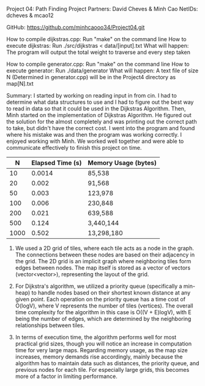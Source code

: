 Project 04: Path Finding
Project Partners: David Cheves & Minh Cao
NetIDs:           dcheves   &  mcao12

GitHub: https://github.com/minhcaooo34/Project04.git

How to compile dijkstras.cpp: Run "make" on the command line
How to execute dijkstras: Run ./src/dijkstras < data/[input].txt
What will happen: The program will output the total weight to traverse and every step taken

How to compile generator.cpp: Run "make" on the command line
How to execute generator: Run ./data/generator
What will happen: A text file of size N (Determined in generator.cpp) will be in the Project4 directory as map[N].txt

Summary: I started by working on reading input in from cin. I had to determine what data structures to use and I had to figure out the best way to read in data so that
         it could be used in the Dijkstras Algorithm. Then, Minh started on the implementation of Dijkstras Algorithm. He figured out the solution for the almost completely 
         and was printing out the correct path to take, but didn't have the correct cost. I went into the program and found where his mistake was and then the program
         was working correctly. I enjoyed working with Minh. We worked well together and were able to communicate effectively to finish this project on time.

         

| N             | Elapsed Time (s)  | Memory Usage (bytes)  |
|---------------|-------------------|-----------------------|
| 10            | 0.0014            | 85,538                |
| 20            | 0.002             | 91,568                |
| 50            | 0.003             | 123,978               |
| 100           | 0.006             | 230,848               |
| 200           | 0.021             | 639,588               |
| 500           | 0.124             | 3,440,144             |
| 1000          | 0.502             | 13,298,180            |

1. We used a 2D grid of tiles, where each tile acts as a node in the graph. The connections between these nodes are based on their adjacency in the grid. The 2D grid is an implicit graph where neighboring tiles form edges between nodes. The map itself is stored as a vector of vectors (vector<vector<char>>), representing the layout of the grid.

2. For Dijkstra's algorithm, we utilized a priority queue (specifically a min-heap) to handle nodes based on their shortest known distance at any given point. Each operation on the priority queue has a time cost of O(logV), where V represents the number of tiles (vertices). The overall time complexity for the algorithm in this case is O((V + E)logV), with E being the number of edges, which are determined by the neighboring relationships between tiles.

3. In terms of execution time, the algorithm performs well for most practical grid sizes, though you will notice an increase in computation time for very large maps. Regarding memory usage, as the map size increases, memory demands rise accordingly, mainly because the algorithm has to maintain data such as distances, the priority queue, and previous nodes for each tile. For especially large grids, this becomes more of a factor in limiting performance.
